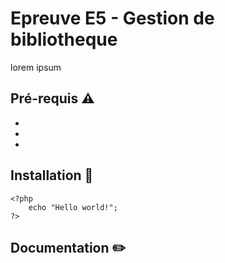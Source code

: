 # Epreuve E5 - Gestion de bibliotheque

lorem ipsum

## Pré-requis ⚠️
- 
- 
- 
## Installation 📁

    <?php
        echo "Hello world!";
    ?>
    
## Documentation ✏️
